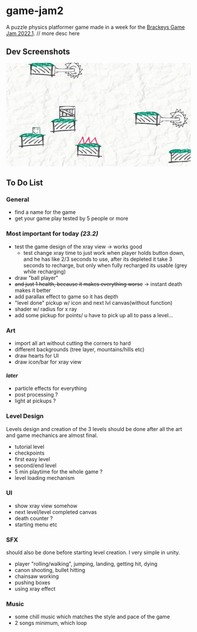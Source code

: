 # game-jam2
A puzzle physics platformer game made in a week for the [Brackeys Game Jam 2022.1](https://itch.io/jam/brackeys-7).
// more desc here

## Dev Screenshots
![first screenshot](./firstScreenshot.PNG)

## To Do List
### General
* find a name for the game
* get your game play tested by 5 people or more

### Most important for today *(23.2)*
* test the game design of the xray view -> works good
    * test change xray time to just work when player holds button down, and he has like 2/3 seconds to use, after its depleted it take 3 seconds to recharge, but only when fully recharged its usable (grey while recharging)
* draw "ball player" 
* ~~and just 1 health, because it makes everything worse~~ → instant death makes it better
* add parallax effect to game so it has depth
* "level done" pickup w/ icon and  next lvl canvas(without function)
* shader w/ radius for x ray
* add some pickup for points/ u have to pick up all to pass a level...

### Art 
- import all art without cutting the corners to hard
- different backgrounds (tree layer, mountains/hills etc)
- draw hearts for UI
- draw icon/bar for xray view

#### *later*
* particle effects for everything
* post processing ?
* light at pickups ?

### Level Design 
Levels design and creation of the 3 levels should be done after all the art and game mechanics are almost final. 

* tutorial level
* checkpoints
* first easy level
* second/end level
* 5 min playtime for the whole game ?
* level loading mechanism

### UI 
* show xray view somehow
* next level/level completed canvas
* death counter ?
* starting menu etc
### SFX 
should also be done before starting level creation. I very simple in unity.
* player "rolling/walking", jumping, landing, getting hit, dying
* canon shooting, bullet hitting
* chainsaw working
* pushing boxes
* using xray effect

### Music
* some chill music which matches the style and pace of the game
* 2 songs minimum, which loop



